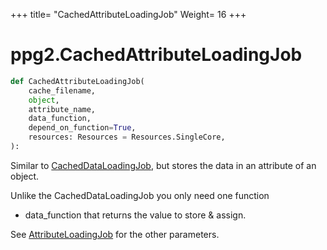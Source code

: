 +++
title= "CachedAttributeLoadingJob"
Weight= 16
+++

# ppg2.CachedAttributeLoadingJob

```python
def CachedAttributeLoadingJob(
    cache_filename,
    object,
    attribute_name,
    data_function,
    depend_on_function=True,
    resources: Resources = Resources.SingleCore,
):
```

Similar to [CachedDataLoadingJob](../cacheddataloadingjob), but stores the data in an attribute of an object.

Unlike the CachedDataLoadingJob you only need one function

 * data_function that returns the value to store & assign.

 See [AttributeLoadingJob](../attributeloadingjob) for the other parameters.

